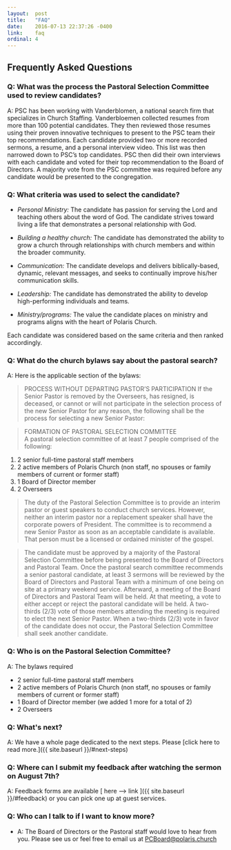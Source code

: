 ```yaml
---
layout:  post
title:   "FAQ"
date:    2016-07-13 22:37:26 -0400
link:    faq
ordinal: 4
---
```


## Frequently Asked Questions

### Q: What was the process the Pastoral Selection Committee used to review candidates?  
A: PSC has been working with Vanderblomen, a national search firm that specializes in Church Staffing. Vanderbloemen collected resumes from more than 100 potential candidates. They then reviewed those resumes using their proven innovative techniques to present to the PSC team their top recommendations. Each candidate provided two or more recorded sermons, a resume, and a personal interview video. This list was then narrowed down to PSC’s top candidates. PSC then did their own interviews with each candidate and voted for their top recommendation to the Board of Directors.  A majority vote from the PSC committee was required before any candidate would be presented to the congregation.

### Q: What criteria was used to select the candidate?  

- _Personal Ministry:_ The candidate has passion for serving the Lord and teaching others about the word of God. The candidate strives toward living a life that demonstrates a personal relationship with God.  

- _Building a healthy church:_ The candidate has demonstrated the ability to grow a church through relationships with church members and within the broader community.  

- _Communication:_ The candidate develops and delivers biblically-based, dynamic, relevant messages, and seeks to continually improve his/her communication skills.  

- _Leadership:_ The candidate has demonstrated the ability to develop high-performing individuals and teams.

- _Ministry/programs:_ The value the candidate places on ministry and programs aligns with the heart of Polaris Church.  

Each candidate was considered based on the same criteria and then ranked accordingly.  

### Q: What do the church bylaws say about the pastoral search?
A: Here is the applicable section of the bylaws:

>PROCESS WITHOUT DEPARTING PASTOR’S PARTICIPATION 
If the Senior Pastor is removed by the Overseers, has resigned, is deceased, or cannot or will not participate in the selection process of the new Senior Pastor for any reason, the following shall be the process for selecting a new Senior Pastor:  

>FORMATION OF PASTORAL SELECTION COMMITTEE  
A pastoral selection committee of at least 7 people comprised of the following:    
1. 2 senior full-time pastoral staff members  
2. 2 active members of Polaris Church (non staff, no spouses or family members  of current or former staff)  
3. 1 Board of Director member  
4. 2 Overseers  

>The duty of the Pastoral Selection Committee is to provide an interim pastor or guest speakers to conduct church services. However, neither an interim pastor nor a replacement speaker shall have the corporate powers of President. The committee is to recommend a new Senior Pastor as soon as an acceptable candidate is available. That person must be a licensed or ordained minister of the gospel. 

> The candidate must be approved by a majority of the Pastoral Selection Committee before being presented to the Board of Directors and Pastoral Team. Once the pastoral search committee recommends a senior pastoral candidate, at least 3 sermons will be reviewed by the Board of Directors and Pastoral Team with a minimum of one being on site at a primary weekend service. Afterward, a meeting of the Board of Directors and Pastoral Team will be held. At that meeting, a vote to either accept or reject the pastoral candidate will be held. A two-thirds (2/3) vote of those members attending the meeting is required to elect the next Senior Pastor. When a two-thirds (2/3) vote in favor of the candidate does not occur, the Pastoral Selection Committee shall seek another candidate.

### Q: Who is on the Pastoral Selection Committee?
A: The bylaws required  

* 2 senior full-time pastoral staff members
* 2 active members of Polaris Church (non staff, no spouses or family members of current or former staff)
* 1 Board of Director member (we added 1 more for a total of 2)
* 2 Overseers  


### Q: What's next?  
A: We have a whole page dedicated to the next steps. Please [click here to read more.]({{ site.baseurl }}/#next-steps)


### Q: Where can I submit my feedback after watching the sermon on August 7th?
A: Feedback forms are available [ here --> link ]({{ site.baseurl }}/#feedback) or you can pick one up at guest services.

### Q: Who can I talk to if I want to know more?  
- A: The Board of Directors or the Pastoral staff would love to hear from you. Please see us or feel free to email us at [PCBoard@polaris.church](mailto:PCBoard@polaris.church)
